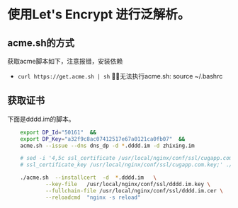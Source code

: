 # 使用Let's Encrypt 进行泛解析。
## acme.sh的方式
获取acme脚本如下，注意报错，安装依赖
- `curl https://get.acme.sh | sh`
无法执行acme.sh:
    source ~/.bashrc
## 获取证书
下面是dddd.im的脚本。
```zsh
    export DP_Id="50161"  &&
    export DP_Key="a32f9c8ac07412517e67a0121ca0fb07"  &&
    acme.sh --issue --dns dns_dp -d *.dddd.im -d zhixing.im

    # sed -i '4,5c ssl_certificate /usr/local/nginx/conf/ssl/cugapp.com.cer;\
    # ssl_certificate_key /usr/local/nginx/conf/ssl/cugapp.com.key;' ./*.cugapp* &&

    ./acme.sh  --installcert  -d  *.dddd.im   \
            --key-file   /usr/local/nginx/conf/ssl/dddd.im.key \
            --fullchain-file /usr/local/nginx/conf/ssl/dddd.im.cer \
            --reloadcmd  "nginx -s reload" 
```
